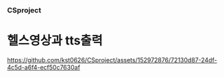 ### CSproject

# 헬스영상과 tts출력
https://github.com/kst0626/CSproject/assets/152972876/72130d87-24df-4c5d-a6f4-ecf50c7630af
